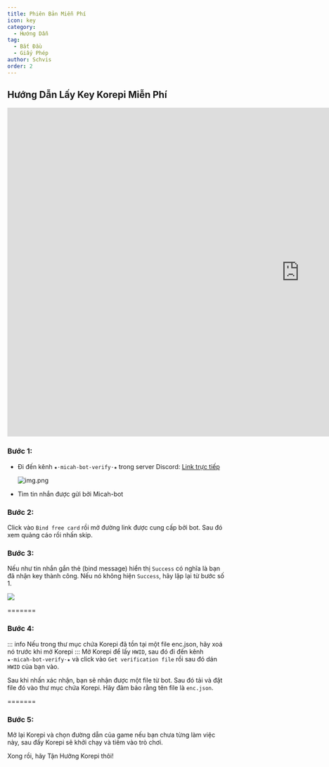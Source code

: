 ```yaml
---
title: Phiên Bản Miễn Phí
icon: key
category:
  - Hướng Dẫn
tag:
  - Bắt Đầu
  - Giấy Phép
author: Schvis
order: 2
---
```


## Hướng Dẫn Lấy Key Korepi Miễn Phí

<div class="iframe-container"><iframe width="1328" height="747" src="https://www.youtube.com/embed/kydnZ0QR2eQ" title="How to Update Korepi and How to Renew the Key" frameborder="0" allow="accelerometer; autoplay; clipboard-write; encrypted-media; gyroscope; picture-in-picture; web-share" referrerpolicy="strict-origin-when-cross-origin" allowfullscreen></iframe></div>

### Bước 1:
- Đi đến kênh `★⋅micah-bot-verify⋅★` trong server Discord: [Link trực tiếp](https://discord.com/channels/1069057220802781265/1203687333107335198)

  ![img.png](/assets/images/docs/202402/verify-1.png)
- Tìm tin nhắn được gửi bởi Micah-bot

### Bước 2:
Click vào `Bind free card` rồi mở đường link được cung cấp bởi bot. Sau đó xem quảng cáo rồi nhấn skip.

### Bước 3:
Nếu như tin nhắn gắn thẻ (bind message) hiển thị `Success` có nghĩa là bạn đã nhận key thành công. Nếu nó không hiện `Success`, hãy lặp lại từ bước số 1.

![](/assets/images/docs/202312/success.png)

=======
### Bước 4:
::: info Nếu trong thư mục chứa Korepi đã tồn tại một file enc.json, hãy xoá nó trước khi mở Korepi
:::
Mở Korepi để lấy `HWID`, sau đó đi đến kênh `★⋅micah-bot-verify⋅★` và click vào `Get verification file` rồi sau đó dán `HWID` của bạn vào.

Sau khi nhấn xác nhận, bạn sẽ nhận được một file từ bot. Sau đó tải và đặt file đó vào thư mục chứa Korepi. Hãy đảm bảo rằng tên file là `enc.json`.

=======
### Bước 5:
Mở lại Korepi và chọn đường dẫn của game nếu bạn chưa từng làm việc này, sau đấy Korepi sẽ khởi chạy và tiêm vào trò chơi.

Xong rồi, hãy Tận Hưởng Korepi thôi!